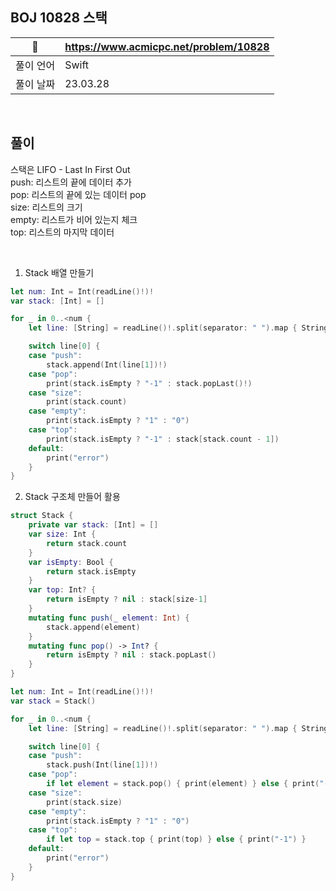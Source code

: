 ## BOJ 10828 스택

|🔗|https://www.acmicpc.net/problem/10828|
|---|---|
|풀이 언어|Swift|
|풀이 날짜|23.03.28|

</br>


##  풀이

스택은 LIFO - Last In First Out </br>
push: 리스트의 끝에 데이터 추가 </br>
pop: 리스트의 끝에 있는 데이터 pop </br>
size: 리스트의 크기 </br> 
empty: 리스트가 비어 있는지 체크 </br>
top: 리스트의 마지막 데이터 </br>

</br>

1. Stack 배열 만들기

```Swift
let num: Int = Int(readLine()!)!
var stack: [Int] = []

for _ in 0..<num {
    let line: [String] = readLine()!.split(separator: " ").map { String($0) }

    switch line[0] {
    case "push":
        stack.append(Int(line[1])!)
    case "pop":
        print(stack.isEmpty ? "-1" : stack.popLast()!)
    case "size":
        print(stack.count)
    case "empty":
        print(stack.isEmpty ? "1" : "0")
    case "top":
        print(stack.isEmpty ? "-1" : stack[stack.count - 1])
    default:
        print("error")
    }
}
```

2. Stack 구조체 만들어 활용

```Swift
struct Stack {
    private var stack: [Int] = []
    var size: Int {
        return stack.count
    }
    var isEmpty: Bool {
        return stack.isEmpty
    }
    var top: Int? {
        return isEmpty ? nil : stack[size-1]
    }
    mutating func push(_ element: Int) {
        stack.append(element)
    }
    mutating func pop() -> Int? {
        return isEmpty ? nil : stack.popLast()
    }
}

let num: Int = Int(readLine()!)!
var stack = Stack()

for _ in 0..<num {
    let line: [String] = readLine()!.split(separator: " ").map { String($0) }

    switch line[0] {
    case "push":
        stack.push(Int(line[1])!)
    case "pop":
        if let element = stack.pop() { print(element) } else { print("-1") }
    case "size":
        print(stack.size)
    case "empty":
        print(stack.isEmpty ? "1" : "0")
    case "top":
        if let top = stack.top { print(top) } else { print("-1") }
    default:
        print("error")
    }
}

```
